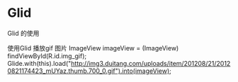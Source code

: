 # Glid
Glid 的使用

使用Glid 播放gif 图片
        ImageView imageView = (ImageView) findViewById(R.id.img_gif);
        Glide.with(this).load("http://img3.duitang.com/uploads/item/201208/21/20120821174423_mUYaz.thumb.700_0.gif").into(imageView);
